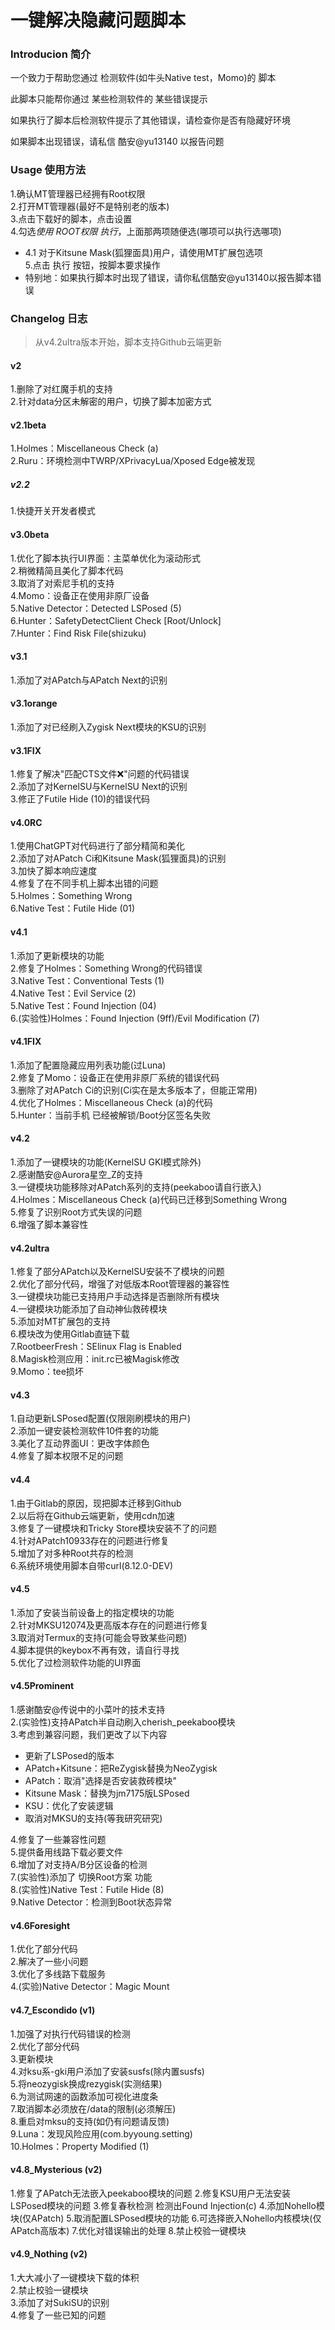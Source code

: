# 一键解决隐藏问题脚本

### Introducion 简介
一个致力于帮助您通过 检测软件(如牛头Native test，Momo)的 脚本

此脚本只能帮你通过 某些检测软件的 某些错误提示

如果执行了脚本后检测软件提示了其他错误，请检查你是否有隐藏好环境

如果脚本出现错误，请私信 酷安@yu13140 以报告问题

### Usage 使用方法
1.确认MT管理器已经拥有Root权限  
2.打开MT管理器(最好不是特别老的版本)  
3.点击下载好的脚本，点击设置  
4.勾选*使用 ROOT权限 执行*，上面那两项随便选(哪项可以执行选哪项)  
- 4.1 对于Kitsune Mask(狐狸面具)用户，请使用MT扩展包选项  
5.点击 执行 按钮，按脚本要求操作  
- 特别地：如果执行脚本时出现了错误，请你私信酷安@yu13140以报告脚本错误

### Changelog 日志
> 从v4.2ultra版本开始，脚本支持Github云端更新

#### v2
1.删除了对红魔手机的支持  
2.针对data分区未解密的用户，切换了脚本加密方式

#### v2.1beta
1.Holmes：Miscellaneous Check (a)  
2.Ruru：环境检测中TWRP/XPrivacyLua/Xposed Edge被发现

##### v2.2
1.快捷开关开发者模式

#### v3.0beta
1.优化了脚本执行UI界面：主菜单优化为滚动形式  
2.稍微精简且美化了脚本代码  
3.取消了对索尼手机的支持  
4.Momo：设备正在使用非原厂设备  
5.Native Detector：Detected LSPosed (5)  
6.Hunter：SafetyDetectClient Check [Root/Unlock]  
7.Hunter：Find Risk File(shizuku)

#### v3.1
1.添加了对APatch与APatch Next的识别

#### v3.1orange
1.添加了对已经刷入Zygisk Next模块的KSU的识别

#### v3.1FIX
1.修复了解决"匹配CTS文件❌"问题的代码错误  
2.添加了对KernelSU与KernelSU Next的识别  
3.修正了Futile Hide (10)的错误代码

#### v4.0RC
1.使用ChatGPT对代码进行了部分精简和美化  
2.添加了对APatch Ci和Kitsune Mask(狐狸面具)的识别  
3.加快了脚本响应速度  
4.修复了在不同手机上脚本出错的问题  
5.Holmes：Something Wrong  
6.Native Test：Futile Hide (01)

#### v4.1
1.添加了更新模块的功能  
2.修复了Holmes：Something Wrong的代码错误  
3.Native Test：Conventional Tests (1)       
4.Native Test：Evil Service (2)  
5.Native Test：Found Injection (04)  
6.(实验性)Holmes：Found Injection (9ff)/Evil Modification (7)  

#### v4.1FIX
1.添加了配置隐藏应用列表功能(过Luna)  
2.修复了Momo：设备正在使用非原厂系统的错误代码  
3.删除了对APatch Ci的识别(Ci实在是太多版本了，但能正常用)  
4.优化了Holmes：Miscellaneous Check (a)的代码  
5.Hunter：当前手机 已经被解锁/Boot分区签名失败

#### v4.2
1.添加了一键模块的功能(KernelSU GKI模式除外)  
2.感谢酷安@Aurora星空_Z的支持  
3.一键模块功能移除对APatch系列的支持(peekaboo请自行嵌入)  
4.Holmes：Miscellaneous Check (a)代码已迁移到Something Wrong  
5.修复了识别Root方式失误的问题  
6.增强了脚本兼容性

#### v4.2ultra
1.修复了部分APatch以及KernelSU安装不了模块的问题  
2.优化了部分代码，增强了对低版本Root管理器的兼容性  
3.一键模块功能已支持用户手动选择是否删除所有模块  
4.一键模块功能添加了自动神仙救砖模块  
5.添加对MT扩展包的支持  
6.模块改为使用Gitlab直链下载  
7.RootbeerFresh：SElinux Flag is Enabled  
8.Magisk检测应用：init.rc已被Magisk修改  
9.Momo：tee损坏

#### v4.3
1.自动更新LSPosed配置(仅限刚刷模块的用户)  
2.添加一键安装检测软件10件套的功能  
3.美化了互动界面UI：更改字体颜色  
4.修复了脚本权限不足的问题  

#### v4.4
1.由于Gitlab的原因，现把脚本迁移到Github  
2.以后将在Github云端更新，使用cdn加速  
3.修复了一键模块和Tricky Store模块安装不了的问题  
4.针对APatch10933存在的问题进行修复  
5.增加了对多种Root共存的检测  
6.系统环境使用脚本自带curl(8.12.0-DEV)  

#### v4.5
1.添加了安装当前设备上的指定模块的功能  
2.针对MKSU12074及更高版本存在的问题进行修复  
3.取消对Termux的支持(可能会导致某些问题)  
4.脚本提供的keybox不再有效，请自行寻找  
5.优化了过检测软件功能的UI界面

#### v4.5Prominent
1.感谢酷安@传说中的小菜叶的技术支持  
2.(实验性)支持APatch半自动刷入cherish_peekaboo模块  
3.考虑到兼容问题，我们更改了以下内容  
- 更新了LSPosed的版本
- APatch+Kitsune：把ReZygisk替换为NeoZygisk
- APatch：取消"选择是否安装救砖模块"
- Kitsune Mask：替换为jm7175版LSPosed
- KSU：优化了安装逻辑
- 取消对MKSU的支持(等我研究研究)

4.修复了一些兼容性问题  
5.提供备用线路下载必要文件  
6.增加了对支持A/B分区设备的检测  
7.(实验性)添加了 切换Root方案 功能  
8.(实验性)Native Test：Futile Hide (8)  
9.Native Detector：检测到Boot状态异常

#### v4.6Foresight
1.优化了部分代码  
2.解决了一些小问题  
3.优化了多线路下载服务  
4.(实验)Native Detector：Magic Mount

#### v4.7_Escondido (v1)
1.加强了对执行代码错误的检测  
2.优化了部分代码  
3.更新模块  
4.对ksu系-gki用户添加了安装susfs(除内置susfs)  
5.将neozygisk换成rezygisk(实测结果)  
6.为测试网速的函数添加可视化进度条  
7.取消脚本必须放在/data的限制(必须解压)  
8.重启对mksu的支持(如仍有问题请反馈)  
9.Luna：发现风险应用(com.byyoung.setting)  
10.Holmes：Property Modified (1) 

#### v4.8_Mysterious (v2)
1.修复了APatch无法嵌入peekaboo模块的问题 
2.修复KSU用户无法安装LSPosed模块的问题 
3.修复春秋检测 检测出Found Injection(c) 
4.添加Nohello模块(仅APatch) 
5.取消配置LSPosed模块的功能 
6.可选择嵌入Nohello内核模块(仅APatch高版本) 
7.优化对错误输出的处理 
8.禁止校验一键模块 

#### v4.9_Nothing (v2)
1.大大减小了一键模块下载的体积  
2.禁止校验一键模块  
3.添加了对SukiSU的识别  
4.修复了一些已知的问题  
